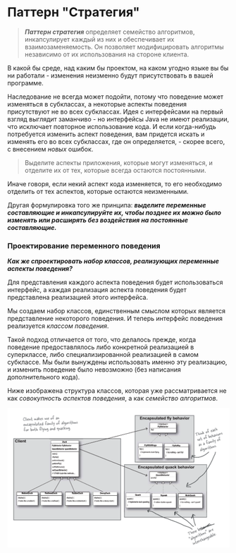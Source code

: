 # Паттерн "Стратегия"

> ***Паттерн стратегия*** определяет семейство алгоритмов, инкапсулирует каждый из них и обеспечивает их взаимозаменяемость.
Он позволяет модифицировать алгоритмы независимо от их использования на стороне клиента.

В какой бы среде, над каким бы проектом, на каком угодно языке вы бы ни работали - изменения неизменно будут присутствовать
в вашей программе.

Наследование не всегда может подойти, потому что поведение может изменяться в субклассах, а некоторые аспекты поведения
присутствуют не во всех субклассах. Идея с интерфейсами на первый взгляд выглядит заманчиво - но интерфейсы Java не имеют
реализации, что исключает повторное использование кода. И если когда-нибудь потребуется изменить аспект поведения, вам 
придется искать и изменять его во всех субклассах, где он определяется, - скорее всего, с внесением *новых* ошибок.

> Выделите аспекты приложения, которые могут изменяться, и отделите их от тех, которые всегда остаются постоянными.

Иначе говоря, если некий аспект кода изменяется, то его необходимо отделить от тех аспектов, которые остаются неизменными.

Другая формулировка того же принципа: ***выделите переменные составляющие и инкапсулируйте их, чтобы позднее 
их можно было изменять или расширять без воздействия на постоянные составляющие.***

### Проектирование переменного поведения

***Как же спроектировать набор классов, реализующих переменные аспекты поведения?***

Для представления каждого аспекта поведения будет использоваться интерфейс, а каждая реализация аспекта поведения будет 
представлена реализацией этого интерфейса.

Мы создаем набор классов, единственным смыслом которых является представление некоторого поведения. И теперь интерфейс
поведения реализуется *классом поведения*.

Такой подход отличается от того, что делалось прежде, когда поведение предоставлялось либо конкретной реализацией в
суперклассе, либо специализированной реализацией в самом субклассе. Мы были вынуждены использовать именно эту реализацию, 
и изменить поведение было невозможно (без написания дополнительного кода).

Ниже изображена структура классов, которая уже рассматривается не как *совокупность аспектов поведения*, а как *семейство
алгоритмов*.

![alt text](etc/img.png)